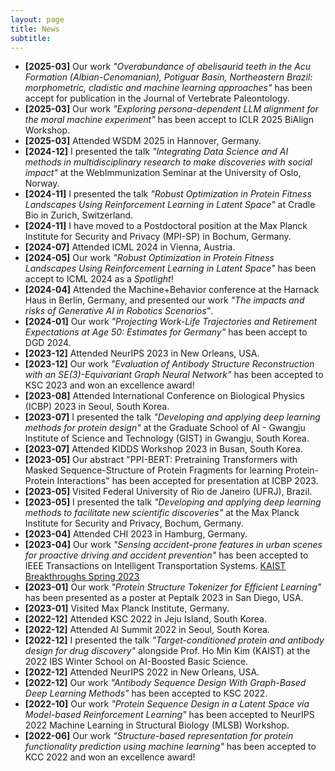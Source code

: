 ```yaml
---
layout: page
title: News
subtitle: 
---
```


* **[2025-03]** Our work *"Overabundance of abelisaurid teeth in the Acu Formation (Albian-Cenomanian), Potiguar Basin, Northeastern Brazil: morphometric, cladistic and machine learning approaches"* has been accept for publication in the Journal of Vertebrate Paleontology.
* **[2025-03]** Our work *"Exploring persona-dependent LLM alignment for the moral machine experiment"* has been accept to ICLR 2025 BiAlign Workshop.
* **[2025-03]** Attended WSDM 2025 in Hannover, Germany.
* **[2024-12]** I presented the talk *"Integrating Data Science and AI methods in multidisciplinary research to make discoveries with social impact"* at the WebImmunization Seminar at the University of Oslo, Norway.
* **[2024-11]** I presented the talk *"Robust Optimization in Protein Fitness Landscapes Using Reinforcement Learning in Latent Space"* at Cradle Bio in Zurich, Switzerland.
* **[2024-11]** I have moved to a Postdoctoral position at the Max Planck Institute for Security and Privacy (MPI-SP) in Bochum, Germany.
* **[2024-07]** Attended ICML 2024 in Vienna, Austria.
* **[2024-05]** Our work *"Robust Optimization in Protein Fitness Landscapes Using Reinforcement Learning in Latent Space"* has been accept to ICML 2024 as a *Spotlight*!
* **[2024-04]** Attended the Machine+Behavior conference at the Harnack Haus in Berlin, Germany, and presented our work *"The impacts and risks of Generative AI in Robotics Scenarios"*.
* **[2024-01]** Our work *"Projecting Work-Life Trajectories and Retirement Expectations at Age 50: Estimates for Germany"* has been accept to DGD 2024.
* **[2023-12]** Attended NeurIPS 2023 in New Orleans, USA.
* **[2023-12]** Our work *"Evaluation of Antibody Structure Reconstruction with an SE(3)-Equivariant Graph Neural Network"* has been accepted to KSC 2023 and won an excellence award!
* **[2023-08]** Attended International Conference on Biological Physics (ICBP) 2023 in Seoul, South Korea.
* **[2023-07]** I presented the talk *"Developing and applying deep learning methods for protein design"* at the Graduate School of AI - Gwangju Institute of Science and Technology (GIST) in Gwangju, South Korea.
* **[2023-07]** Attended KIDDS Workshop 2023 in Busan, South Korea.
* **[2023-05]** Our abstract "PPI-BERT: Pretraining Transformers with Masked Sequence-Structure of Protein Fragments for learning Protein-Protein Interactions" has been accepted for presentation at ICBP 2023.
* **[2023-05]** Visited Federal University of Rio de Janeiro (UFRJ), Brazil.
* **[2023-05]** I presented the talk *"Developing and applying deep learning methods to facilitate new scientific discoveries"* at the Max Planck Institute for Security and Privacy, Bochum, Germany.
* **[2023-04]** Attended CHI 2023 in Hamburg, Germany.
* **[2023-04]** Our work *"Sensing accident-prone features in urban scenes for proactive driving and accident prevention"* has been accepted to IEEE Transactions on Intelligent Transportation Systems. [KAIST Breakthroughs Spring 2023](https://breakthroughs.kaist.ac.kr/?post_no=2268)
* **[2023-01]** Our work *"Protein Structure Tokenizer for Efficient Learning"* has been presented as a poster at Peptalk 2023 in San Diego, USA.
* **[2023-01]** Visited Max Planck Institute, Germany.
* **[2022-12]** Attended KSC 2022 in Jeju Island, South Korea.
* **[2022-12]** Attended AI Summit 2022 in Seoul, South Korea.
* **[2022-12]** I presented the talk *"Target-conditioned protein and antibody design for drug discovery"* alongside Prof. Ho Min Kim (KAIST) at the 2022 IBS Winter School on AI-Boosted Basic Science.
* **[2022-12]** Attended NeurIPS 2022 in New Orleans, USA.
* **[2022-12]** Our work *"Antibody Sequence Design With Graph-Based Deep Learning Methods"* has been accepted to KSC 2022.
* **[2022-10]** Our work *"Protein Sequence Design in a Latent Space via Model-based Reinforcement Learning"* has been accepted to NeurIPS 2022 Machine Learning in Structural Biology (MLSB) Workshop.
* **[2022-06]** Our work *"Structure-based representation for protein functionality prediction using machine learning"* has been accepted to KCC 2022 and won an excellence award!